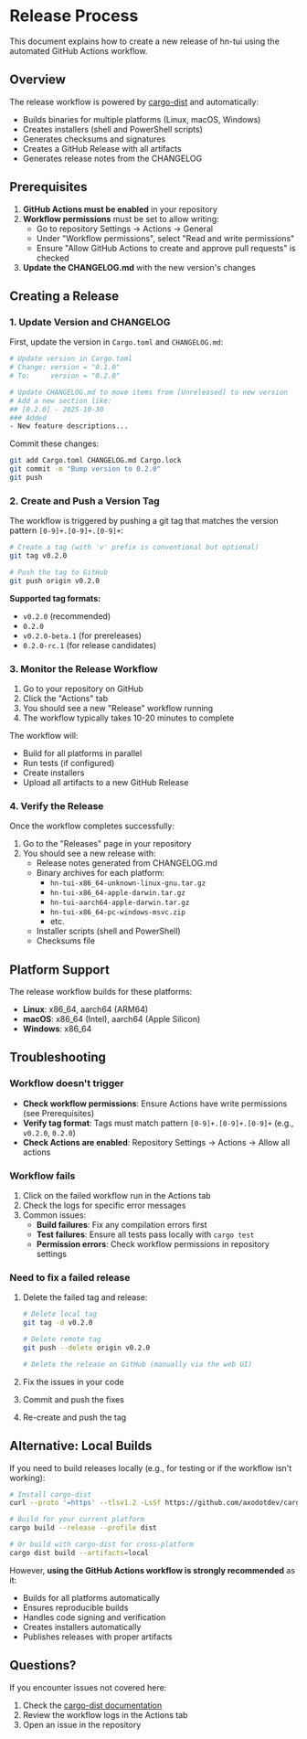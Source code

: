 # Release Process

This document explains how to create a new release of hn-tui using the automated GitHub Actions workflow.

## Overview

The release workflow is powered by [cargo-dist](https://github.com/axodotdev/cargo-dist) and automatically:
- Builds binaries for multiple platforms (Linux, macOS, Windows)
- Creates installers (shell and PowerShell scripts)
- Generates checksums and signatures
- Creates a GitHub Release with all artifacts
- Generates release notes from the CHANGELOG

## Prerequisites

1. **GitHub Actions must be enabled** in your repository
2. **Workflow permissions** must be set to allow writing:
   - Go to repository Settings → Actions → General
   - Under "Workflow permissions", select "Read and write permissions"
   - Ensure "Allow GitHub Actions to create and approve pull requests" is checked
3. **Update the CHANGELOG.md** with the new version's changes

## Creating a Release

### 1. Update Version and CHANGELOG

First, update the version in `Cargo.toml` and `CHANGELOG.md`:

```bash
# Update version in Cargo.toml
# Change: version = "0.1.0"
# To:     version = "0.2.0"

# Update CHANGELOG.md to move items from [Unreleased] to new version
# Add a new section like:
## [0.2.0] - 2025-10-30
### Added
- New feature descriptions...
```

Commit these changes:

```bash
git add Cargo.toml CHANGELOG.md Cargo.lock
git commit -m "Bump version to 0.2.0"
git push
```

### 2. Create and Push a Version Tag

The workflow is triggered by pushing a git tag that matches the version pattern `[0-9]+.[0-9]+.[0-9]+`:

```bash
# Create a tag (with 'v' prefix is conventional but optional)
git tag v0.2.0

# Push the tag to GitHub
git push origin v0.2.0
```

**Supported tag formats:**
- `v0.2.0` (recommended)
- `0.2.0`
- `v0.2.0-beta.1` (for prereleases)
- `0.2.0-rc.1` (for release candidates)

### 3. Monitor the Release Workflow

1. Go to your repository on GitHub
2. Click the "Actions" tab
3. You should see a new "Release" workflow running
4. The workflow typically takes 10-20 minutes to complete

The workflow will:
- Build for all platforms in parallel
- Run tests (if configured)
- Create installers
- Upload all artifacts to a new GitHub Release

### 4. Verify the Release

Once the workflow completes successfully:

1. Go to the "Releases" page in your repository
2. You should see a new release with:
   - Release notes generated from CHANGELOG.md
   - Binary archives for each platform:
     - `hn-tui-x86_64-unknown-linux-gnu.tar.gz`
     - `hn-tui-x86_64-apple-darwin.tar.gz`
     - `hn-tui-aarch64-apple-darwin.tar.gz`
     - `hn-tui-x86_64-pc-windows-msvc.zip`
     - etc.
   - Installer scripts (shell and PowerShell)
   - Checksums file

## Platform Support

The release workflow builds for these platforms:
- **Linux**: x86_64, aarch64 (ARM64)
- **macOS**: x86_64 (Intel), aarch64 (Apple Silicon)
- **Windows**: x86_64

## Troubleshooting

### Workflow doesn't trigger

- **Check workflow permissions**: Ensure Actions have write permissions (see Prerequisites)
- **Verify tag format**: Tags must match pattern `[0-9]+.[0-9]+.[0-9]+` (e.g., `v0.2.0`, `0.2.0`)
- **Check Actions are enabled**: Repository Settings → Actions → Allow all actions

### Workflow fails

1. Click on the failed workflow run in the Actions tab
2. Check the logs for specific error messages
3. Common issues:
   - **Build failures**: Fix any compilation errors first
   - **Test failures**: Ensure all tests pass locally with `cargo test`
   - **Permission errors**: Check workflow permissions in repository settings

### Need to fix a failed release

1. Delete the failed tag and release:
   ```bash
   # Delete local tag
   git tag -d v0.2.0
   
   # Delete remote tag
   git push --delete origin v0.2.0
   
   # Delete the release on GitHub (manually via the web UI)
   ```

2. Fix the issues in your code
3. Commit and push the fixes
4. Re-create and push the tag

## Alternative: Local Builds

If you need to build releases locally (e.g., for testing or if the workflow isn't working):

```bash
# Install cargo-dist
curl --proto '=https' --tlsv1.2 -LsSf https://github.com/axodotdev/cargo-dist/releases/download/v0.30.0/cargo-dist-installer.sh | sh

# Build for your current platform
cargo build --release --profile dist

# Or build with cargo-dist for cross-platform
cargo dist build --artifacts=local
```

However, **using the GitHub Actions workflow is strongly recommended** as it:
- Builds for all platforms automatically
- Ensures reproducible builds
- Handles code signing and verification
- Creates installers automatically
- Publishes releases with proper artifacts

## Questions?

If you encounter issues not covered here:
1. Check the [cargo-dist documentation](https://axodotdev.github.io/cargo-dist/)
2. Review the workflow logs in the Actions tab
3. Open an issue in the repository
